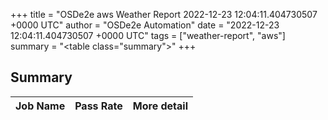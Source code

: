+++
title = "OSDe2e aws Weather Report 2022-12-23 12:04:11.404730507 +0000 UTC"
author = "OSDe2e Automation"
date = "2022-12-23 12:04:11.404730507 +0000 UTC"
tags = ["weather-report", "aws"]
summary = "<table class=\"summary\"></table>"
+++
## Summary

| Job Name | Pass Rate | More detail |
|----------|-----------|-------------|




